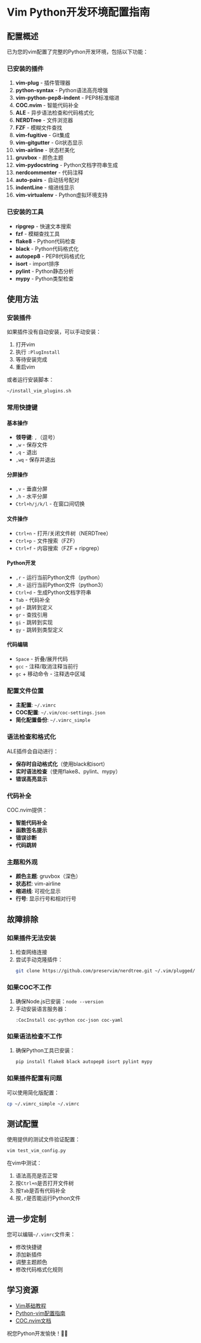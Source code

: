 # Vim Python开发环境配置指南

## 配置概述

已为您的vim配置了完整的Python开发环境，包括以下功能：

### 已安装的插件

1. **vim-plug** - 插件管理器
2. **python-syntax** - Python语法高亮增强
3. **vim-python-pep8-indent** - PEP8标准缩进
4. **COC.nvim** - 智能代码补全
5. **ALE** - 异步语法检查和代码格式化
6. **NERDTree** - 文件浏览器
7. **FZF** - 模糊文件查找
8. **vim-fugitive** - Git集成
9. **vim-gitgutter** - Git状态显示
10. **vim-airline** - 状态栏美化
11. **gruvbox** - 颜色主题
12. **vim-pydocstring** - Python文档字符串生成
13. **nerdcommenter** - 代码注释
14. **auto-pairs** - 自动括号配对
15. **indentLine** - 缩进线显示
16. **vim-virtualenv** - Python虚拟环境支持

### 已安装的工具

- **ripgrep** - 快速文本搜索
- **fzf** - 模糊查找工具
- **flake8** - Python代码检查
- **black** - Python代码格式化
- **autopep8** - PEP8代码格式化
- **isort** - import排序
- **pylint** - Python静态分析
- **mypy** - Python类型检查

## 使用方法

### 安装插件

如果插件没有自动安装，可以手动安装：

1. 打开vim
2. 执行 `:PlugInstall`
3. 等待安装完成
4. 重启vim

或者运行安装脚本：
```bash
~/install_vim_plugins.sh
```

### 常用快捷键

#### 基本操作
- **领导键**: `,`（逗号）
- `,w` - 保存文件
- `,q` - 退出
- `,wq` - 保存并退出

#### 分屏操作
- `,v` - 垂直分屏
- `,h` - 水平分屏
- `Ctrl+h/j/k/l` - 在窗口间切换

#### 文件操作
- `Ctrl+n` - 打开/关闭文件树（NERDTree）
- `Ctrl+p` - 文件搜索（FZF）
- `Ctrl+f` - 内容搜索（FZF + ripgrep）

#### Python开发
- `,r` - 运行当前Python文件（python）
- `,R` - 运行当前Python文件（python3）
- `Ctrl+d` - 生成Python文档字符串
- `Tab` - 代码补全
- `gd` - 跳转到定义
- `gr` - 查找引用
- `gi` - 跳转到实现
- `gy` - 跳转到类型定义

#### 代码编辑
- `Space` - 折叠/展开代码
- `gcc` - 注释/取消注释当前行
- `gc` + 移动命令 - 注释选中区域

### 配置文件位置

- **主配置**: `~/.vimrc`
- **COC配置**: `~/.vim/coc-settings.json`
- **简化配置备份**: `~/.vimrc_simple`

### 语法检查和格式化

ALE插件会自动进行：
- **保存时自动格式化**（使用black和isort）
- **实时语法检查**（使用flake8、pylint、mypy）
- **错误高亮显示**

### 代码补全

COC.nvim提供：
- **智能代码补全**
- **函数签名提示**
- **错误诊断**
- **代码跳转**

### 主题和外观

- **颜色主题**: gruvbox（深色）
- **状态栏**: vim-airline
- **缩进线**: 可视化显示
- **行号**: 显示行号和相对行号

## 故障排除

### 如果插件无法安装

1. 检查网络连接
2. 尝试手动克隆插件：
   ```bash
   git clone https://github.com/preservim/nerdtree.git ~/.vim/plugged/nerdtree
   ```

### 如果COC不工作

1. 确保Node.js已安装：`node --version`
2. 手动安装语言服务器：
   ```vim
   :CocInstall coc-python coc-json coc-yaml
   ```

### 如果语法检查不工作

1. 确保Python工具已安装：
   ```bash
   pip install flake8 black autopep8 isort pylint mypy
   ```

### 如果插件配置有问题

可以使用简化版配置：
```bash
cp ~/.vimrc_simple ~/.vimrc
```

## 测试配置

使用提供的测试文件验证配置：
```bash
vim test_vim_config.py
```

在vim中测试：
1. 语法高亮是否正常
2. 按`Ctrl+n`是否打开文件树
3. 按`Tab`是否有代码补全
4. 按`,r`是否能运行Python文件

## 进一步定制

您可以编辑`~/.vimrc`文件来：
- 修改快捷键
- 添加新插件
- 调整主题颜色
- 修改代码格式化规则

## 学习资源

- [Vim基础教程](https://vimschool.netlify.app/)
- [Python-vim配置指南](https://github.com/python-mode/python-mode)
- [COC.nvim文档](https://github.com/neoclide/coc.nvim)

祝您Python开发愉快！🐍✨ 